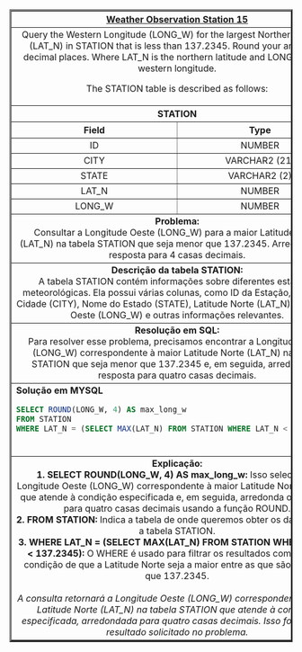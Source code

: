  <table width="100%" border="3" cellspacing="0" cellpadding="8">
    <tr>
      <th colspan="2"><a href="https://www.hackerrank.com/challenges/weather-observation-station-15/">Weather Observation Station 15</a></th>
    </tr>
    
  <tr>
      <td colspan="2" align="center">Query the Western Longitude (LONG_W) for the largest Northern Latitude (LAT_N) in STATION that is less than 137.2345. Round your answer to  decimal places.
Where LAT_N is the northern latitude and LONG_W is the western longitude.

The STATION table is described as follows:
<br>
    </td>
    </tr>
    
  <tr>
      <th colspan="2">STATION</th>
  </tr>
    
  <tr>
      <th width="50%" align="center">Field</th>
      <th width="50%" align="center">Type</th>
  </tr>
    
  <tr>
      <td width="50%" align="center">ID</td>
      <td width="50%" align="center">NUMBER</td>
  </tr>
    
  <tr>
      <td width="50%" align="center">CITY</td>
      <td width="50%" align="center">VARCHAR2 (21)</td>
  </tr>
    
  <tr>
      <td width="50%" align="center">STATE</td>
      <td width="50%" align="center">VARCHAR2 (2)</td>
  </tr>
    
  <tr>
      <td width="50%" align="center">LAT_N</td>
      <td width="50%" align="center">NUMBER</td>
  </tr>
    
  <tr>
      <td width="50%" align="center">LONG_W</td>
      <td width="50%" align="center">NUMBER</td>
  </tr>
    
  <tr>
      <td colspan="2"  align="center"><b>Problema:</b><br>Consultar a Longitude Oeste (LONG_W) para a maior Latitude Norte (LAT_N) na tabela STATION que seja menor que 137.2345. Arredonde sua resposta para 4 casas decimais.</td>
  </tr>
    
  <tr>
      <td colspan="2"  align="center"><b>Descrição da tabela STATION:</b><br>A tabela STATION contém informações sobre diferentes estações meteorológicas. Ela possui várias colunas, como ID da Estação, Nome da Cidade (CITY), Nome do Estado (STATE), Latitude Norte (LAT_N), Longitude Oeste (LONG_W) e outras informações relevantes.</td>
  </tr>
    
  <tr>
      <td colspan="2"  align="center"><b>Resolução em SQL:</b><br>Para resolver esse problema, precisamos encontrar a Longitude Oeste (LONG_W) correspondente à maior Latitude Norte (LAT_N) na tabela STATION que seja menor que 137.2345 e, em seguida, arredondar a resposta para quatro casas decimais.</td>
  </tr>
    
  <tr>
      <td colspan="2"  align="left">
        <b>Solução em MYSQL</b><br>
        
  ```sql
  SELECT ROUND(LONG_W, 4) AS max_long_w
  FROM STATION
  WHERE LAT_N = (SELECT MAX(LAT_N) FROM STATION WHERE LAT_N < 137.2345);
  ```
  <br>
    </td>
  </tr>
    
  <tr>
    <td colspan="2"  align="center">
    <b>Explicação:</b><br>
    <b>1. SELECT ROUND(LONG_W, 4) AS max_long_w:</b> Isso seleciona a Longitude Oeste (LONG_W) correspondente à maior Latitude Norte (LAT_N) que atende à condição especificada e, em seguida, arredonda o resultado para quatro casas decimais usando a função ROUND.<br>
    <b>2. FROM STATION:</b> Indica a tabela de onde queremos obter os dados, que é a tabela STATION.<br>
    <b>3. WHERE LAT_N = (SELECT MAX(LAT_N) FROM STATION WHERE LAT_N < 137.2345):</b> O WHERE é usado para filtrar os resultados com base na condição de que a Latitude Norte seja a maior entre as que são menores que 137.2345.<br>
    <br>
    <i>A consulta retornará a Longitude Oeste (LONG_W) correspondente à maior Latitude Norte (LAT_N) na tabela STATION que atende à condição especificada, arredondada para quatro casas decimais. Isso fornecerá o resultado solicitado no problema.</i>
    </td>
  </tr>
    
  </table>

